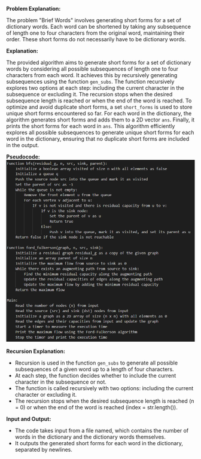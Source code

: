 **Problem Explanation:**

The problem "Brief Words" involves generating short forms for a set of dictionary words. Each word can be shortened by taking any subsequence of length one to four characters from the original word, maintaining their order. These short forms do not necessarily have to be dictionary words.

**Explanation:**

The provided algorithm aims to generate short forms for a set of dictionary words by considering all possible subsequences of length one to four characters from each word. It achieves this by recursively generating subsequences using the function `gen_subs`. The function recursively explores two options at each step: including the current character in the subsequence or excluding it. The recursion stops when the desired subsequence length is reached or when the end of the word is reached. To optimize and avoid duplicate short forms, a set `short_forms` is used to store unique short forms encountered so far. For each word in the dictionary, the algorithm generates short forms and adds them to a 2D vector `ans`. Finally, it prints the short forms for each word in `ans`. This algorithm efficiently explores all possible subsequences to generate unique short forms for each word in the dictionary, ensuring that no duplicate short forms are included in the output.

**Pseudocode:**
![Logo](https://github.com/PolisettiVinayKiran/OATCP/blob/main/12.%20FindingMaxFlow/assets/Screenshot%202024-04-23%20170150.png)

**Recursion Explanation:**

- Recursion is used in the function `gen_subs` to generate all possible subsequences of a given word up to a length of four characters.
- At each step, the function decides whether to include the current character in the subsequence or not.
- The function is called recursively with two options: including the current character or excluding it.
- The recursion stops when the desired subsequence length is reached (n = 0) or when the end of the word is reached (index = str.length()).

**Input and Output:**

- The code takes input from a file named, which contains the number of words in the dictionary and the dictionary words themselves.
- It outputs the generated short forms for each word in the dictionary, separated by newlines.